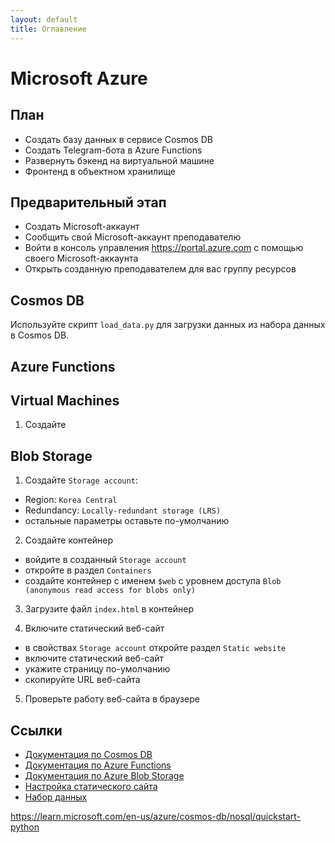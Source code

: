 ```yaml
---
layout: default
title: Оглавление
---
```


# Microsoft Azure

## План

- Создать базу данных в сервисе Cosmos DB
- Создать Telegram-бота в Azure Functions
- Развернуть бэкенд на виртуальной машине
- Фронтенд в объектном хранилище 

## Предварительный этап

- Создать Microsoft-аккаунт
- Сообщить свой Microsoft-аккаунт преподавателю
- Войти в консоль управления https://portal.azure.com с помощью своего Microsoft-аккаунта
- Открыть созданную преподавателем для вас группу ресурсов

## Cosmos DB

Используйте скрипт `load_data.py` для загрузки данных из набора данных в Cosmos DB.

## Azure Functions

## Virtual Machines

1. Создайте 

## Blob Storage

1. Создайте `Storage account`:

  - Region: `Korea Central`
  - Redundancy: `Locally-redundant storage (LRS)`
  - остальные параметры оставьте по-умолчанию

2. Создайте контейнер

  - войдите в созданный `Storage account`
  - откройте в раздел `Containers`
  - создайте контейнер с именем `$web` с уровнем доступа `Blob (anonymous read access for blobs only)`

3. Загрузите файл `index.html` в контейнер

4. Включите статический веб-сайт

  - в свойствах `Storage account` откройте раздел `Static website`
  - включите статический веб-сайт
  - укажите страницу по-умолчанию
  - скопируйте URL веб-сайта

5. Проверьте работу веб-сайта в браузере

## Ссылки

- [Документация по Cosmos DB](https://learn.microsoft.com/en-us/azure/cosmos-db/introduction)
- [Документация по Azure Functions](https://learn.microsoft.com/en-us/azure/azure-functions/functions-overview)
- [Документация по Azure Blob Storage](https://learn.microsoft.com/en-us/azure/storage/blobs/storage-blobs-introduction)
- [Настройка статического сайта](https://learn.microsoft.com/en-us/azure/storage/blobs/storage-blob-static-website)
- [Набор данных](https://www.kaggle.com/datasets/harshitshankhdhar/imdb-dataset-of-top-1000-movies-and-tv-shows)

https://learn.microsoft.com/en-us/azure/cosmos-db/nosql/quickstart-python
